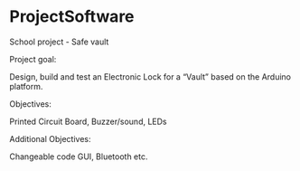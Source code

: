 # ProjectSoftware
School project - Safe vault

Project goal:

Design, build and test an Electronic Lock for a “Vault” based on the Arduino platform.

Objectives:

Printed Circuit Board,
Buzzer/sound, LEDs

Additional Objectives:

Changeable code 
GUI, Bluetooth etc.
